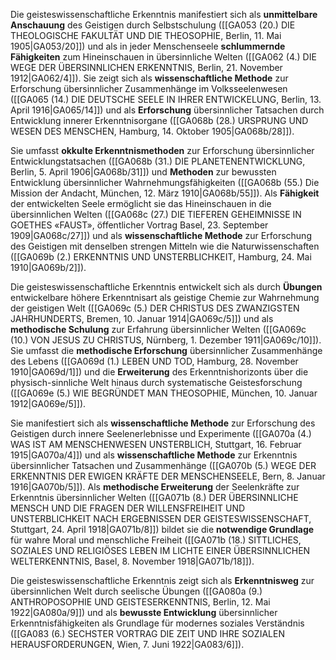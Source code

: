 
Die geisteswissenschaftliche Erkenntnis manifestiert sich als **unmittelbare Anschauung** des Geistigen durch Selbstschulung ([[GA053 (20.) DIE THEOLOGISCHE FAKULTÄT UND DIE THEOSOPHIE, Berlin, 11. Mai 1905|GA053/20]]) und als in jeder Menschenseele **schlummernde Fähigkeiten** zum Hineinschauen in übersinnliche Welten ([[GA062 (4.) DIE WEGE DER ÜBERSINNLICHEN ERKENNTNIS, Berlin, 21. November 1912|GA062/4]]). Sie zeigt sich als **wissenschaftliche Methode** zur Erforschung übersinnlicher Zusammenhänge im Volksseelenwesen ([[GA065 (14.) DIE DEUTSCHE SEELE IN IHRER ENTWICKELUNG, Berlin, 13. April 1916|GA065/14]]) und als **Erforschung** übersinnlicher Tatsachen durch Entwicklung innerer Erkenntnisorgane ([[GA068b (28.) URSPRUNG UND WESEN DES MENSCHEN, Hamburg, 14. Oktober 1905|GA068b/28]]).

Sie umfasst **okkulte Erkenntnismethoden** zur Erforschung übersinnlicher Entwicklungstatsachen ([[GA068b (31.) DIE PLANETENENTWICKLUNG, Berlin, 5. April 1906|GA068b/31]]) und **Methoden** zur bewussten Entwicklung übersinnlicher Wahrnehmungsfähigkeiten ([[GA068b (55.) Die Mission der Andacht, München, 12. März 1910|GA068b/55]]). Als **Fähigkeit** der entwickelten Seele ermöglicht sie das Hineinschauen in die übersinnlichen Welten ([[GA068c (27.) DIE TIEFEREN GEHEIMNISSE IN GOETHES «FAUST», öffentlicher Vortrag Basel, 23. September 1909|GA068c/27]]) und als **wissenschaftliche Methode** zur Erforschung des Geistigen mit denselben strengen Mitteln wie die Naturwissenschaften ([[GA069b (2.) ERKENNTNIS UND UNSTERBLICHKEIT, Hamburg, 24. Mai 1910|GA069b/2]]).

Die geisteswissenschaftliche Erkenntnis entwickelt sich als durch **Übungen** entwickelbare höhere Erkenntnisart als geistige Chemie zur Wahrnehmung der geistigen Welt ([[GA069c (5.) DER CHRISTUS DES ZWANZIGSTEN JAHRHUNDERTS, Bremen, 10. Januar 1914|GA069c/5]]) und als **methodische Schulung** zur Erfahrung übersinnlicher Welten ([[GA069c (10.) VON JESUS ZU CHRISTUS, Nürnberg, 1. Dezember 1911|GA069c/10]]). Sie umfasst die **methodische Erforschung** übersinnlicher Zusammenhänge des Lebens ([[GA069d (1.) LEBEN UND TOD, Hamburg, 28. November 1910|GA069d/1]]) und die **Erweiterung** des Erkenntnishorizonts über die physisch-sinnliche Welt hinaus durch systematische Geistesforschung ([[GA069e (5.) WIE BEGRÜNDET MAN THEOSOPHIE, München, 10. Januar 1912|GA069e/5]]).

Sie manifestiert sich als **wissenschaftliche Methode** zur Erforschung des Geistigen durch innere Seelenerlebnisse und Experimente ([[GA070a (4.) WAS IST AM MENSCHENWESEN UNSTERBLICH, Stuttgart, 16. Februar 1915|GA070a/4]]) und als **wissenschaftliche Methode** zur Erkenntnis übersinnlicher Tatsachen und Zusammenhänge ([[GA070b (5.) WEGE DER ERKENNTNIS DER EWIGEN KRÄFTE DER MENSCHENSEELE, Bern, 8. Januar 1916|GA070b/5]]). Als **methodische Erweiterung** der Seelenkräfte zur Erkenntnis übersinnlicher Welten ([[GA071b (8.) DER ÜBERSINNLICHE MENSCH UND DIE FRAGEN DER WILLENSFREIHEIT UND UNSTERBLICHKEIT NACH ERGEBNISSEN DER GEISTESWISSENSCHAFT, Stuttgart, 24. April 1918|GA071b/8]]) bildet sie die **notwendige Grundlage** für wahre Moral und menschliche Freiheit ([[GA071b (18.) SITTLICHES, SOZIALES UND RELIGIÖSES LEBEN IM LICHTE EINER ÜBERSINNLICHEN WELTERKENNTNIS, Basel, 8. November 1918|GA071b/18]]).

Die geisteswissenschaftliche Erkenntnis zeigt sich als **Erkenntnisweg** zur übersinnlichen Welt durch seelische Übungen ([[GA080a (9.) ANTHROPOSOPHIE UND GEISTESERKENNTNIS, Berlin, 12. Mai 1922|GA080a/9]]) und als **bewusste Entwicklung** übersinnlicher Erkenntnisfähigkeiten als Grundlage für modernes soziales Verständnis ([[GA083 (6.) SECHSTER VORTRAG DIE ZEIT UND IHRE SOZIALEN HERAUSFORDERUNGEN, Wien, 7. Juni 1922|GA083/6]]).
